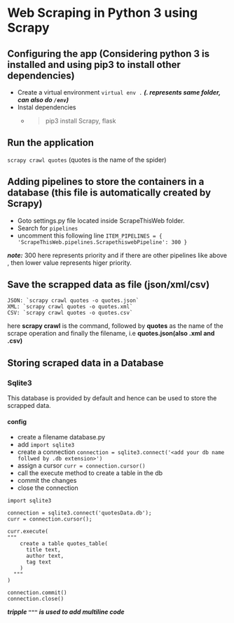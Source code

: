# Web Scraping in Python 3 using Scrapy

## Configuring the app (Considering python 3 is installed and using pip3 to install other dependencies)

* Create a virtual environment `virtual env .` ***(. represents same folder, can also do `/env`)***
* Instal dependencies
  * > pip3 install Scrapy, flask

## Run the application

  `scrapy crawl quotes` (quotes is the name of the spider)

## Adding pipelines to store the containers in a database (this file is automatically created by Scrapy)

* Goto settings.py file located inside ScrapeThisWeb folder.
* Search for `pipelines`
* uncomment this following line `ITEM_PIPELINES = { 'ScrapeThisWeb.pipelines.ScrapethiswebPipeline': 300 }`
  
***note:*** 300 here represents priority and if there are other pipelines like above , then lower value represents higer priority.

## Save the scrapped data as file (json/xml/csv)

  >>>
    JSON: `scrapy crawl quotes -o quotes.json`
    XML: `scrapy crawl quotes -o quotes.xml`
    CSV: `scrapy crawl quotes -o quotes.csv`
  >>>

  here **scrapy crawl** is the command, followed by **quotes** as the name of the scrape operation and finally the filename, i.e **quotes.json(also .xml and .csv)**

## Storing scraped data in a Database

### Sqlite3

This database is provided by default and hence can be used to store the scrapped data.

#### config

* create a filename database.py
* add `import sqlite3`
* create a connection `connection = sqlite3.connect('<add your db name follwed by .db extension>')`
* assign a cursor `curr = connection.cursor()`
* call the execute method to create a table in the db
* commit the changes
* close the connection

>>>
    import sqlite3
    
    connection = sqlite3.connect('quotesData.db');
    curr = connection.cursor();
    
    curr.execute(
    """
        create a table quotes_table(
          title text,
          author text,
          tag text
        )
      """
    )
    
    connection.commit()
    connection.close()
>>>
***tripple `"""` is used to add multiline code***
